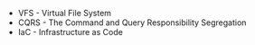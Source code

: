- VFS - Virtual File System
- CQRS - The Command and Query Responsibility Segregation
- IaC - Infrastructure as Code
